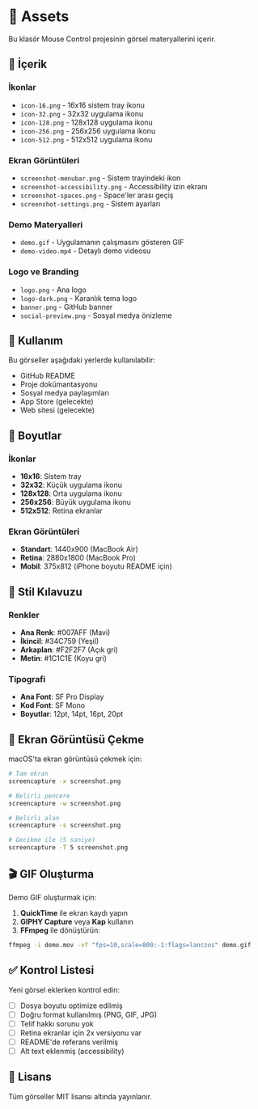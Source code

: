 # 🎨 Assets

Bu klasör Mouse Control projesinin görsel materyallerini içerir.

## 📁 İçerik

### İkonlar
- `icon-16.png` - 16x16 sistem tray ikonu
- `icon-32.png` - 32x32 uygulama ikonu
- `icon-128.png` - 128x128 uygulama ikonu
- `icon-256.png` - 256x256 uygulama ikonu
- `icon-512.png` - 512x512 uygulama ikonu

### Ekran Görüntüleri
- `screenshot-menubar.png` - Sistem trayindeki ikon
- `screenshot-accessibility.png` - Accessibility izin ekranı
- `screenshot-spaces.png` - Space'ler arası geçiş
- `screenshot-settings.png` - Sistem ayarları

### Demo Materyalleri
- `demo.gif` - Uygulamanın çalışmasını gösteren GIF
- `demo-video.mp4` - Detaylı demo videosu

### Logo ve Branding
- `logo.png` - Ana logo
- `logo-dark.png` - Karanlık tema logo
- `banner.png` - GitHub banner
- `social-preview.png` - Sosyal medya önizleme

## 📝 Kullanım

Bu görseller aşağıdaki yerlerde kullanılabilir:

- GitHub README
- Proje dokümantasyonu  
- Sosyal medya paylaşımları
- App Store (gelecekte)
- Web sitesi (gelecekte)

## 📏 Boyutlar

### İkonlar
- **16x16**: Sistem tray
- **32x32**: Küçük uygulama ikonu
- **128x128**: Orta uygulama ikonu
- **256x256**: Büyük uygulama ikonu
- **512x512**: Retina ekranlar

### Ekran Görüntüleri
- **Standart**: 1440x900 (MacBook Air)
- **Retina**: 2880x1800 (MacBook Pro)
- **Mobil**: 375x812 (iPhone boyutu README için)

## 🎨 Stil Kılavuzu

### Renkler
- **Ana Renk**: #007AFF (Mavi)
- **İkincil**: #34C759 (Yeşil)
- **Arkaplan**: #F2F2F7 (Açık gri)
- **Metin**: #1C1C1E (Koyu gri)

### Tipografi
- **Ana Font**: SF Pro Display
- **Kod Font**: SF Mono
- **Boyutlar**: 12pt, 14pt, 16pt, 20pt

## 📸 Ekran Görüntüsü Çekme

macOS'ta ekran görüntüsü çekmek için:

```bash
# Tam ekran
screencapture -x screenshot.png

# Belirli pencere
screencapture -w screenshot.png

# Belirli alan
screencapture -s screenshot.png

# Gecikme ile (5 saniye)
screencapture -T 5 screenshot.png
```

## 🎬 GIF Oluşturma

Demo GIF oluşturmak için:

1. **QuickTime** ile ekran kaydı yapın
2. **GIPHY Capture** veya **Kap** kullanın
3. **FFmpeg** ile dönüştürün:

```bash
ffmpeg -i demo.mov -vf "fps=10,scale=800:-1:flags=lanczos" demo.gif
```

## ✅ Kontrol Listesi

Yeni görsel eklerken kontrol edin:

- [ ] Dosya boyutu optimize edilmiş
- [ ] Doğru format kullanılmış (PNG, GIF, JPG)
- [ ] Telif hakkı sorunu yok
- [ ] Retina ekranlar için 2x versiyonu var
- [ ] README'de referans verilmiş
- [ ] Alt text eklenmiş (accessibility)

## 📄 Lisans

Tüm görseller MIT lisansı altında yayınlanır.
